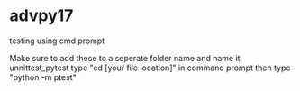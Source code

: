 # advpy17
testing using cmd prompt

Make sure to add these to a seperate folder name and name it unnittest_pytest
type "cd [your file location]" in command prompt
then type "python -m ptest"




